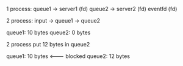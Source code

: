 1 process:
  queue1 -> server1 (fd)
  queue2 -> server2 (fd)
  eventfd (fd)

2 process:
  input -> queue1
        -> queue2


queue1: 10 bytes
queue2: 0 bytes

2 process put 12 bytes in queue2

queue1: 10 bytes  <--- blocked
queue2: 12 bytes
